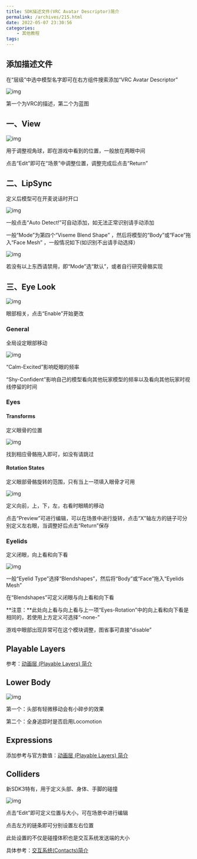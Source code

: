 ```yaml
---
title: SDK描述文件(VRC Avatar Descriptor)简介
permalink: /archives/215.html
date: 2022-05-07 23:30:56
categories:
    - 其他教程
tags:
---
```


## 添加描述文件

在“层级”中选中模型名字即可在右方组件搜索添加“VRC Avatar Descriptor”

![img](https://jsd.cdn.zzko.cn/gh/yexca/picx-images-hosting@master/2022-VRChat/03-AvatarDescriptor/image.48d8ypvvpq00.webp)

第一个为VRC的描述，第二个为蓝图

## 一、View

![img](https://jsd.cdn.zzko.cn/gh/yexca/picx-images-hosting@master/2022-VRChat/03-AvatarDescriptor/image.3i0xx2om69e0.webp)

用于调整视角球，即在游戏中看到的位置，一般放在两眼中间

点击“Edit”即可在“场景”中调整位置，调整完成后点击“Return”

## 二、LipSync

定义后模型可在开麦说话时开口

![img](https://jsd.cdn.zzko.cn/gh/yexca/picx-images-hosting@master/2022-VRChat/03-AvatarDescriptor/image.40e4lutgnbi0.webp)

一般点击“Auto Detect!”可自动添加，如无法正常识别请手动添加

一般“Mode”为第四个“Viseme Blend Shape” ，然后将模型的“Body”或“Face”拖入“Face Mesh” ，一般情况如下(如识别不出请手动选择）

![img](https://jsd.cdn.zzko.cn/gh/yexca/picx-images-hosting@master/2022-VRChat/03-AvatarDescriptor/image.5mxy376p4sk0.webp)

若没有以上东西请禁用，即“Mode”选“默认”，或者自行研究骨骼实现

## 三、Eye Look

![img](https://jsd.cdn.zzko.cn/gh/yexca/picx-images-hosting@master/2022-VRChat/03-AvatarDescriptor/image.12j6dlfdgibk.webp)

眼部相关，点击“Enable”开始更改

### General

全局设定眼部移动

![img](https://jsd.cdn.zzko.cn/gh/yexca/picx-images-hosting@master/2022-VRChat/03-AvatarDescriptor/image.2nr8oejxht60.webp)

“Calm-Excited”影响眨眼的频率

“Shy-Confident”影响自己的模型看向其他玩家模型的频率以及看向其他玩家时视线停留的时间

### Eyes

#### Transforms

定义眼骨的位置

![img](https://jsd.cdn.zzko.cn/gh/yexca/picx-images-hosting@master/2022-VRChat/03-AvatarDescriptor/image.3fvueycbkhw0.webp)

找到相应骨骼拖入即可，如没有请跳过

#### Rotation States

定义眼部骨骼旋转的范围，只有当上一项填入眼骨才可用

![img](https://jsd.cdn.zzko.cn/gh/yexca/picx-images-hosting@master/2022-VRChat/03-AvatarDescriptor/image.5lbk2uslvks0.webp)

定义向前，上，下，左，右看时眼睛的移动

点击“Preview”可进行编辑，可以在场景中进行旋转，点击“X”轴左方的链子可分别定义左右眼，当调整好后点击“Return”保存

### Eyelids

定义闭眼，向上看和向下看

![img](https://jsd.cdn.zzko.cn/gh/yexca/picx-images-hosting@master/2022-VRChat/03-AvatarDescriptor/image.2ljvn9o52940.webp)

一般“Eyelid Type”选择“Blendshapes”，然后将“Body”或“Face”拖入“Eyelids Mesh”

在“Blendshapes”可定义闭眼与向上看和向下看

**注意：**此处向上看与向上看与上一项“Eyes-Rotation”中的向上看和向下看是相同的，若使用上方定义可选择“-none-”

游戏中眼部出现异常可在这个模块调整，图省事可直接“disable”

## Playable Layers

参考：[动画层 (Playable Layers) 简介](/archives/44)

## Lower Body

![img](https://jsd.cdn.zzko.cn/gh/yexca/picx-images-hosting@master/2022-VRChat/03-AvatarDescriptor/image.1mkbsgxttbuo.webp)

第一个：头部有轻微移动会有小碎步的效果

第二个：全身追踪时是否启用Locomotion

## Expressions

添加参考与官方数值：[动画层 (Playable Layers) 简介](/archives/44)

## Colliders

新SDK3特有，用于定义头部、身体、手脚的碰撞

![img](https://jsd.cdn.zzko.cn/gh/yexca/picx-images-hosting@master/2022-VRChat/03-AvatarDescriptor/image.775z0ziwkxc0.webp)

点击“Edit”即可定义位置与大小，可在场景中进行编辑

点击左方的链条即可分别设置左右位置

此处设置的不仅是碰撞体积也是交互系统发送端的大小

具体参考：[交互系统(Contacts)简介](/archives/172)